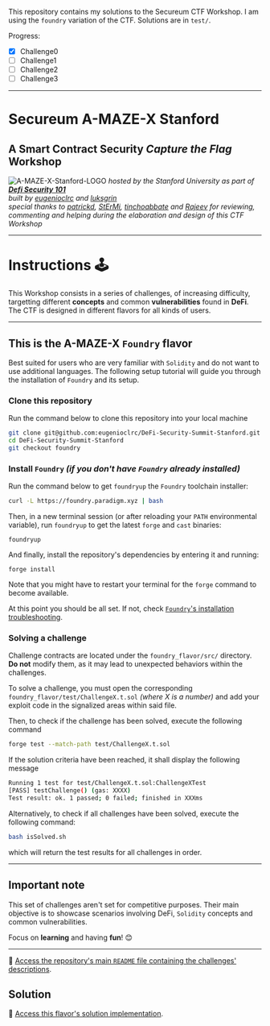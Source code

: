 This repository contains my solutions to the Secureum CTF Workshop. I am using the `foundry` variation of the CTF. Solutions are in `test/`.

Progress:

- [x] Challenge0
- [ ] Challenge1
- [ ] Challenge2
- [ ] Challenge3

---  
# **Secureum A-MAZE-X Stanford**
## **A Smart Contract Security *Capture the Flag* Workshop**

![A-MAZE-X-Stanford-LOGO](https://github.com/eugenioclrc/DeFi-Security-Summit-Stanford/blob/master/img/A-MAZE-X-Stanford.png)
*hosted by the Stanford University as part of **[Defi Security 101](https://defisecuritysummit.org/defi-security-101/)***\
*built by [eugenioclrc](https://github.com/eugenioclrc) and [luksgrin](https://github.com/luksgrin)*\
*special thanks to [patrickd](https://github.com/patrickd-), [StErMi](https://github.com/StErMi), [tinchoabbate](https://github.com/tinchoabbate) and [Rajeev](https://twitter.com/0xrajeev) for reviewing, commenting and helping during the elaboration and design of this CTF Workshop*

-----------------------------

# **Instructions** 🕹️

This Workshop consists in a series of challenges, of increasing difficulty, targetting different **concepts** and common **vulnerabilities** found in **DeFi**. The CTF is designed in different flavors for all kinds of users.

-----------------------------

## **This is the A-MAZE-X `Foundry` flavor**

Best suited for users who are very familiar with `Solidity` and do not want to use additional languages.
The following setup tutorial will guide you through the installation of `Foundry` and its setup.

### **Clone this repository**

Run the command below to clone this repository into your local machine

``` bash
git clone git@github.com:eugenioclrc/DeFi-Security-Summit-Stanford.git
cd DeFi-Security-Summit-Stanford
git checkout foundry
```

### **Install `Foundry`** *(if you don't have `Foundry` already installed)*

Run the command below to get `foundryup` the `Foundry` toolchain installer:

``` bash
curl -L https://foundry.paradigm.xyz | bash
```

Then, in a new terminal session (or after reloading your `PATH` environmental variable), run `foundryup` to get the latest `forge` and `cast` binaries:

``` console
foundryup
```

And finally, install the repository's dependencies by entering it and running:

``` console
forge install
```

Note that you might have to restart your terminal for the `forge` command to become available.

At this point you should be all set. If not, check [`Foundry`'s installation troubleshooting](https://github.com/foundry-rs/foundry#troubleshooting-installation).

### **Solving a challenge**

Challenge contracts are located under the `foundry_flavor/src/` directory. **Do not** modify them, as it may lead to unexpected behaviors within the challenges.

To solve a challenge, you must open the corresponding `foundry_flavor/test/ChallengeX.t.sol` *(where X is a number)* and add your exploit code in the signalized areas within said file.

Then, to check if the challenge has been solved, execute the following command

``` bash
forge test --match-path test/ChallengeX.t.sol
```

If the solution criteria have been reached, it shall display the following message

``` bash
Running 1 test for test/ChallengeX.t.sol:ChallengeXTest
[PASS] testChallenge() (gas: XXXX)
Test result: ok. 1 passed; 0 failed; finished in XXXms
```

Alternatively, to check if all challenges have been solved, execute the following command:

``` bash
bash isSolved.sh
```

which will return the test results for all challenges in order.

----------

## Important note

This set of challenges aren't set for competitive purposes. Their main objective is to showcase scenarios involving DeFi, `Solidity` concepts and common vulnerabilities.

Focus on **learning** and having **fun**! 😊

------------------------------

🔗 [Access the repository's main `README` file containing the challenges' descriptions](https://github.com/eugenioclrc/DeFi-Security-Summit-Stanford/tree/master/).

## Solution

🔗 [Access this flavor's solution implementation](https://github.com/eugenioclrc/DeFi-Security-Summit-Stanford/tree/foundry-solved).
